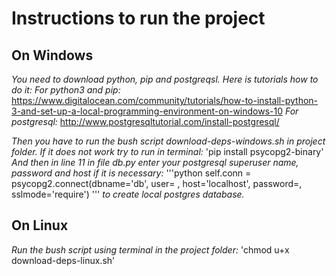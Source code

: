 # Instructions to run the project
## On Windows
*You need to download python, pip and postgreqsl.*
*Here is tutorials how to do it:*
*For python3 and pip:*
https://www.digitalocean.com/community/tutorials/how-to-install-python-3-and-set-up-a-local-programming-environment-on-windows-10
*For postgresql:*
http://www.postgresqltutorial.com/install-postgresql/

*Then you have to run the bush script download-deps-windows.sh in project folder.*
*If it does not work try to run in terminal:*
'pip install psycopg2-binary'
*And then in line 11 in file db.py enter your postgresql superuser name, password and host if it is necessary:*
'''python
self.conn = psycopg2.connect(dbname='db', user= <name of your postgresql superuser> , host='localhost', password=<your password>, sslmode='require')
'''
*to create local postgres database.*

## On Linux
*Run the bush script using terminal in the project folder:*
'chmod u+x download-deps-linux.sh'
